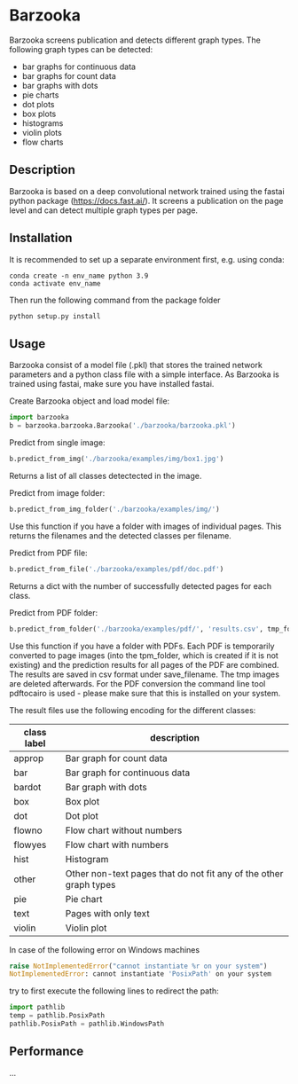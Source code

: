 # Barzooka

Barzooka screens publication and detects different graph types. The following graph types can be detected:

- bar graphs for continuous data
- bar graphs for count data
- bar graphs with dots
- pie charts
- dot plots
- box plots
- histograms
- violin plots
- flow charts


## Description

Barzooka is based on a deep convolutional network trained using the fastai python package (https://docs.fast.ai/). It screens a publication on the page level and can detect multiple graph types per page.

## Installation

It is recommended to set up a separate environment first, e.g. using conda: 
```
conda create -n env_name python 3.9
conda activate env_name
```

Then run the following command from the package folder
``` python
python setup.py install
```

## Usage

Barzooka consist of a model file (.pkl) that stores the trained network parameters and a python class file with a simple interface. As Barzooka is trained using fastai, make sure you have installed fastai.

Create Barzooka object and load model file:
``` python
import barzooka
b = barzooka.barzooka.Barzooka('./barzooka/barzooka.pkl')
```


Predict from single image:
``` python
b.predict_from_img('./barzooka/examples/img/box1.jpg')
```

Returns a list of all classes detectected in the image.


Predict from image folder:
``` python
b.predict_from_img_folder('./barzooka/examples/img/')
```
Use this function if you have a folder with images of individual pages. This returns the filenames and the detected classes per filename.


Predict from PDF file:
``` python
b.predict_from_file('./barzooka/examples/pdf/doc.pdf')
```

Returns a dict with the number of successfully detected pages for each class.


Predict from PDF folder:
``` python
b.predict_from_folder('./barzooka/examples/pdf/', 'results.csv', tmp_folder='./tmp/')
```
Use this function if you have a folder with PDFs. Each PDF is temporarily converted to page images (into the tpm_folder, which is created if it is not existing) and the prediction results for all pages of the PDF are combined. The results are saved in csv format under save_filename. The tmp images are deleted afterwards. For the PDF conversion the command line tool pdftocairo is used - please make sure that this is installed on your system.

The result files use the following encoding for the different classes:

| class label | description |
|-------------|-------------|
| approp | Bar graph for count data |
| bar | Bar graph for continuous data |
| bardot | Bar graph with dots |
| box | Box plot |
| dot | Dot plot |
| flowno | Flow chart without numbers |
| flowyes | Flow chart with numbers |
| hist | Histogram |
| other | Other non-text pages that do not fit any of the other graph types |
| pie | Pie chart |
| text | Pages with only text |
| violin | Violin plot |


In case of the following error on Windows machines

``` python
raise NotImplementedError("cannot instantiate %r on your system")
NotImplementedError: cannot instantiate 'PosixPath' on your system
```

try to first execute the following lines to redirect the path:

``` python
import pathlib
temp = pathlib.PosixPath
pathlib.PosixPath = pathlib.WindowsPath
```

## Performance

...
